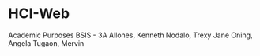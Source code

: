 # HCI-Web
Academic Purposes BSIS - 3A
Allones, Kenneth
Nodalo, Trexy Jane
Oning, Angela
Tugaon, Mervin
